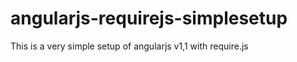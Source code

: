 angularjs-requirejs-simplesetup
===============================

This is a very simple setup of angularjs  v1,1 with require.js
